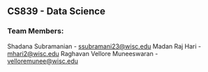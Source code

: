 ## CS839 - Data Science



### Team Members:

Shadana Subramanian - ssubramani23@wisc.edu
Madan Raj Hari - mhari2@wisc.edu
Raghavan Vellore Muneeswaran - velloremunee@wisc.edu

